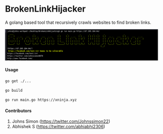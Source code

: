 # BrokenLinkHijacker

A golang based tool that recursively crawls websites to find broken links.

![Screenshot](screenshot.png)

#### Usage

`go get ./...`

`go build`

`go run main.go https://xninja.xyz`


#### Contributors

1. Johns Simon (https://twitter.com/Johnssimon22)
2. Abhishek S (https://twitter.com/abhiabhi2306)
